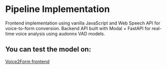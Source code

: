 # Pipeline Implementation

Frontend implementation using vanilla JavaScript and Web Speech API for voice-to-form conversion.
Backend API built with Modal + FastAPI for real-time voice analysis using audonnx VAD models.


## You can test the model on:

[Voice2Form frontend](https://davidepanza.github.io/Voice2Form/frontend/)

